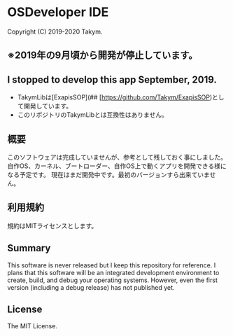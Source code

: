 # OSDeveloper IDE
Copyright (C) 2019-2020 Takym.

## ※2019年の9月頃から開発が停止しています。
## I stopped to develop this app September, 2019.

- TakymLibは[ExapisSOP](## [https://github.com/Takym/ExapisSOP)として開発しています。
- このリポジトリのTakymLibとは互換性はありません。

## 概要
このソフトウェアは完成していませんが、参考として残しておく事にしました。
自作OS、カーネル、ブートローダー、自作OS上で動くアプリを開発できる様になる予定です。
現在はまだ開発中です。最初のバージョンすら出来ていません。

## 利用規約
規約はMITライセンスとします。

## Summary
This software is never released but I keep this repository for reference.
I plans that this software will be an integrated development environment to create, build, and debug your operating systems.
However, even the first version (including a debug release) has not published yet.

## License
The MIT License.
